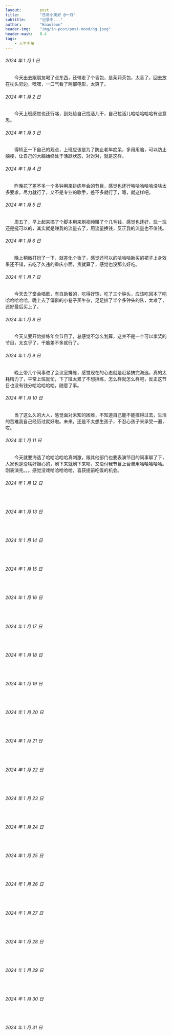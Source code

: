 ```yaml
---
layout:        post
title:         "日常小美好 @一月"
subtitle:      "记录中..."
author:        "Haauleon"
header-img:    "img/in-post/post-mood/bg.jpeg"
header-mask:   0.4
tags:
    - 人生手册
---
```


###### 2024 年 1 月 1 日
&emsp;&emsp;今天出去跟朋友喝了点东西，还带走了个香包，是茉莉茶包，太香了，回去放在枕头旁边，嘿嘿，一口气看了两部电影，太爽了。

###### 2024 年 1 月 2 日
&emsp;&emsp;今天上班感觉也还行咯，到处给自己找活儿干，自己拉活儿哈哈哈哈哈有点意思。

###### 2024 年 1 月 3 日
&emsp;&emsp;得矫正一下自己的观点，上班应该是为了防止老年痴呆，多用用脑，可以防止脑梗，让自己的大脑始终处于活跃状态，对对对，就是这样。

###### 2024 年 1 月 4 日
&emsp;&emsp;昨晚花了差不多一个多钟用来排练年会的节目，感觉也还行哈哈哈哈哈没啥太多要求，尽力就行了，又不是专业的歌手，差不多就行了，嗯，就这样吧。

###### 2024 年 1 月 5 日
&emsp;&emsp;周五了，早上起来搞了个脚本用来刷视频赚了个几毛钱，感觉也还好，玩一玩还是挺可以的，其实就是赚我的流量去了，用流量换钱，反正我的流量也不值钱。

###### 2024 年 1 月 6 日
&emsp;&emsp;晚上稍微打扮了一下，就差化个妆了，感觉还可以的哈哈哈新买的裙子上身效果还不错，去吃了久违的重庆小面，贵就算了，感觉也没那么好吃。

###### 2024 年 1 月 7 日
&emsp;&emsp;今天去了堂会唱歌，有自助餐的，吃得好饱，吃了三个钟头，应该吃回本了吧哈哈哈哈哈，晚上去了偏僻的小巷子买牛杂，足足排了半个多钟头的队，太难了，还好最后买上了。

###### 2024 年 1 月 8 日
&emsp;&emsp;今天又要开始排练年会节目了，总感觉不怎么划算，这并不是一个可以拿奖的节目，太玄乎了，干脆差不多就行了。

###### 2024 年 1 月 9 日
&emsp;&emsp;晚上带几个同事进了会议室排练，感觉现在的心态就是赶紧搞完海选，真的太耗精力了，平常上班就忙，下了班太累了不想排练，怎么样就怎么样吧，反正这节目也没有钱分哈哈哈哈哈，随意了事。

###### 2024 年 1 月 10 日
&emsp;&emsp;当了这么久的大人，感觉面对未知的困难，不知道自己能不能撑得过去，生活的苦难我自己经历过就好啦。未来，还是不太想生孩子，不忍心孩子来承受一遍，哎。

###### 2024 年 1 月 11 日
&emsp;&emsp;今天就要海选了哈哈哈哈哈真刺激，跟其他部门也要表演节目的同事聊了下，人家也是没啥好担心的，刷下来就刷下来呗，又没付我节目上台费用哈哈哈哈哈。刚表演完。。。感觉没戏哈哈哈哈哈，喜获提前吃饭的机会。

###### 2024 年 1 月 12 日
&emsp;&emsp;

###### 2024 年 1 月 13 日
&emsp;&emsp;

###### 2024 年 1 月 14 日
&emsp;&emsp;

###### 2024 年 1 月 15 日
&emsp;&emsp;

###### 2024 年 1 月 16 日
&emsp;&emsp;

###### 2024 年 1 月 17 日
&emsp;&emsp;

###### 2024 年 1 月 18 日
&emsp;&emsp;

###### 2024 年 1 月 19 日
&emsp;&emsp;

###### 2024 年 1 月 20 日
&emsp;&emsp;

###### 2024 年 1 月 21 日
&emsp;&emsp;

###### 2024 年 1 月 22 日
&emsp;&emsp;

###### 2024 年 1 月 23 日
&emsp;&emsp;

###### 2024 年 1 月 24 日
&emsp;&emsp;

###### 2024 年 1 月 25 日
&emsp;&emsp;

###### 2024 年 1 月 26 日
&emsp;&emsp;

###### 2024 年 1 月 27 日
&emsp;&emsp;

###### 2024 年 1 月 28 日
&emsp;&emsp;

###### 2024 年 1 月 29 日
&emsp;&emsp;

###### 2024 年 1 月 30 日
&emsp;&emsp;

###### 2024 年 1 月 31 日
&emsp;&emsp;